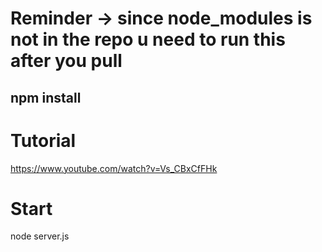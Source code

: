 # Reminder -> since node_modules is not in the repo u need to run this after you pull

## npm install

# Tutorial

https://www.youtube.com/watch?v=Vs_CBxCfFHk

# Start

node server.js
